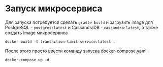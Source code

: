 # Запуск микросервиса

Для запуска потребуется сделать `gradle build` и загрузить image для PostgreSQL - `postgres:latest` и CassandraDB - `cassandra:latest`, а также создать image микросервиса

```shell
docker build -t transaction-limit-service:latest . 
```

После этого просто ввести команду запуска docker-compose.yaml

```shell
docker-compose up -d 
```
